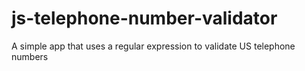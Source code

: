 # js-telephone-number-validator
A simple app that uses a regular expression to validate US telephone numbers
